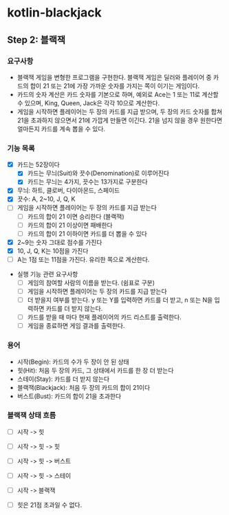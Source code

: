 # kotlin-blackjack

## Step 2: 블랙잭

### 요구사항

- 블랙잭 게임을 변형한 프로그램을 구현한다. 블랙잭 게임은 딜러와 플레이어 중 카드의 합이 21 또는 21에 가장 가까운 숫자를 가지는 쪽이 이기는 게임이다.
- 카드의 숫자 계산은 카드 숫자를 기본으로 하며, 예외로 Ace는 1 또는 11로 계산할 수 있으며, King, Queen, Jack은 각각 10으로 계산한다.
- 게임을 시작하면 플레이어는 두 장의 카드를 지급 받으며, 두 장의 카드 숫자를 합쳐 21을 초과하지 않으면서 21에 가깝게 만들면 이긴다. 21을 넘지 않을 경우 원한다면 얼마든지 카드를 계속 뽑을 수 있다.

### 기능 목록

- [X] 카드는 52장이다
    - [X] 카드는 무늬(Suit)와 끗수(Denomination)로 이루어진다
    - [X] 카드는 무늬는 4가지, 끗수는 13가지로 구분한다
- [X] 무늬: 하트, 클로버, 다이아몬드, 스페이드
- [X] 끗수: A, 2~10, J, Q, K
- [ ] 게임을 시작하면 플레이어는 두 장의 카드를 지급 받는다
    - [ ] 카드의 합이 21 이면 승리한다 (블랙잭)
    - [ ] 카드의 합이 21 이상이면 패배한다
    - [ ] 카드의 합이 21 이하이면 카드를 더 뽑을 수 있다
- [X] 2~9는 숫자 그대로 점수를 가진다
- [X] 10, J, Q, K는 10점을 가진다
- [ ] A는 1점 또는 11점을 가진다. 유리한 쪽으로 계산한다.
- 실행 기능 관련 요구사항
    - [ ] 게임의 참여할 사람의 이름을 받는다. (쉼표로 구분)
    - [ ] 게임을 시작하면 플레이어는 두 장의 카드를 지급 받는다
    - [ ] 더 받을지 여부를 받는다. y 또는 Y를 입력하면 카드를 더 받고, n 또는 N을 입력하면 카드를 더 받지 않는다.
    - [ ] 카드를 받을 때 마다 현재 플레이어의 카드 리스트를 출력한다.
    - [ ] 게임을 종료하면 게임 결과를 출력한다.

### 용어

- 시작(Begin): 카드의 수가 두 장이 안 된 상태
- 힛(Hit): 처음 두 장의 카드, 그 상태에서 카드를 한 장 더 받는다
- 스테이(Stay): 카드를 더 받지 않는다
- 블랙잭(Blackjack): 처음 두 장의 카드의 합이 21이다
- 버스트(Bust): 카드의 합이 21을 초과한다

### 블랙잭 상태 흐름

- [ ] 시작 -> 힛
- [ ] 시작 -> 힛 -> 힛
- [ ] 시작 -> 힛 -> 버스트
- [ ] 시작 -> 힛 -> 스테이
- [ ] 시작 -> 블랙잭

- [ ] 힛은 21점 초과일 수 없다.
